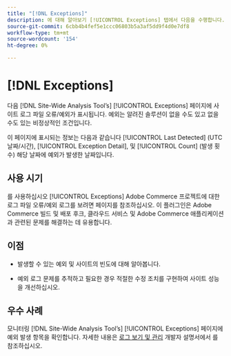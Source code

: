 ```yaml
---
title: "[!DNL Exceptions]"
description: 에 대해 알아보기 [!UICONTROL Exceptions] 탭에서 다음을 수행합니다. [!DNL Site-Wide Analysis Tool], 사용 시기, 이점 및 우수 사례
source-git-commit: 6cbb4b4fef5e1ccc06803b5a3af5dd9f4d0e7df8
workflow-type: tm+mt
source-wordcount: '154'
ht-degree: 0%

---
```


# [!DNL Exceptions]

다음 [!DNL Site-Wide Analysis Tool’s] [!UICONTROL Exceptions] 페이지에 사이트 로그 파일 오류/예외가 표시됩니다. 예외는 알려진 솔루션이 없을 수도 있고 없을 수도 있는 비정상적인 조건입니다.

이 페이지에 표시되는 정보는 다음과 같습니다 [!UICONTROL Last Detected] (UTC 날짜/시간), [!UICONTROL Exception Detail], 및 [!UICONTROL Count] (발생 횟수) 해당 날짜에 예외가 발생한 날짜입니다.

## 사용 시기

를 사용하십시오 [!UICONTROL Exceptions] Adobe Commerce 프로젝트에 대한 로그 파일 오류/예외 로그를 보려면 페이지를 참조하십시오. 이 플러그인은 Adobe Commerce 빌드 및 배포 후크, 클라우드 서비스 및 Adobe Commerce 애플리케이션과 관련된 문제를 해결하는 데 유용합니다.

## 이점

* 발생할 수 있는 예외 및 사이트의 빈도에 대해 알아봅니다.

* 예외 로그 문제를 추적하고 필요한 경우 적절한 수정 조치를 구현하여 사이트 성능을 개선하십시오.

## 우수 사례

모니터링 [!DNL Site-Wide Analysis Tool’s] [!UICONTROL Exceptions] 페이지에 예외 발생 항목을 확인합니다. 자세한 내용은 [로그 보기 및 관리](https://devdocs.magento.com/cloud/project/log-locations.html) 개발자 설명서에서 를 참조하십시오.
